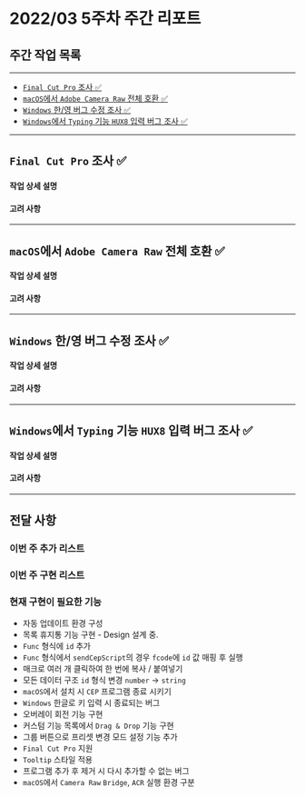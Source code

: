 # 2022/03 5주차 주간 리포트

## 주간 작업 목록

---

- [`Final Cut Pro` 조사 ✅](#final-cut-pro-조사-)
- [`macOS`에서 `Adobe Camera Raw` 전체 호환 ✅](#macos에서-adobe-camera-raw-전체-호환-)
- [`Windows` 한/영 버그 수정 조사 ✅](#windows-한영-버그-수정-조사-)
- [`Windows`에서 `Typing` 기능 `HUX8` 입력 버그 조사 ✅](#windows에서-typing-기능-hux8-입력-버그-조사)

---

## `Final Cut Pro` 조사 ✅

#### 작업 상세 설명

#### 고려 사항

---

## `macOS`에서 `Adobe Camera Raw` 전체 호환 ✅

#### 작업 상세 설명

#### 고려 사항

---

## `Windows` 한/영 버그 수정 조사 ✅

#### 작업 상세 설명

#### 고려 사항

---

## `Windows`에서 `Typing` 기능 `HUX8` 입력 버그 조사 ✅

#### 작업 상세 설명

#### 고려 사항

---

## 전달 사항

### 이번 주 추가 리스트

### 이번 주 구현 리스트

### 현재 구현이 필요한 기능

- 자동 업데이트 환경 구성
- 목록 휴지통 기능 구현 - Design 설계 중.
- `Func` 형식에 `id` 추가
- `Func` 형식에서 `sendCepScript`의 경우 `fcode`에 `id` 값 매핑 후 실행
- 매크로 여러 개 클릭하여 한 번에 복사 / 붙여넣기
- 모든 데이터 구조 `id` 형식 변경 `number` -> `string`
- `macOS`에서 설치 시 `CEP` 프로그램 종료 시키기
- `Windows` 한글로 키 입력 시 종료되는 버그
- 오버레이 회전 기능 구현
- 커스텀 기능 목록에서 `Drag & Drop` 기능 구현
- 그룹 버튼으로 프리셋 변경 모드 설정 기능 추가
- `Final Cut Pro` 지원
- `Tooltip` 스타일 적용
- 프로그램 추가 후 제거 시 다시 추가할 수 없는 버그
- `macOS`에서 `Camera Raw` `Bridge`, `ACR` 실행 환경 구분
